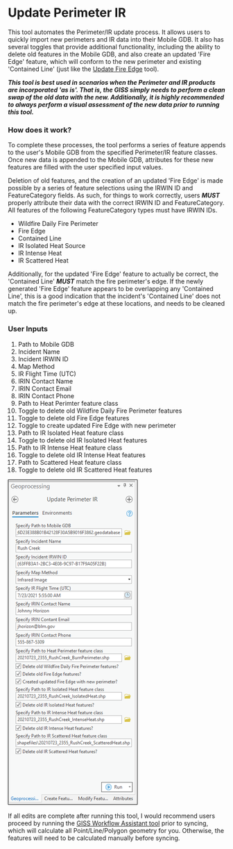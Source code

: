 # Update Perimeter IR

This tool automates the Perimeter/IR update process. It allows users to quickly import new perimeters and IR data into their Mobile GDB. It also has several toggles that provide additional functionality, including the ability to delete old features in the Mobile GDB, and also create an updated 'Fire Edge' feature, which will conform to the new perimeter and existing 'Contained Line' (just like the [Update Fire Edge](docs/README_UpdateFireEdge.md) tool).

***This tool is best used in scenarios when the Perimeter and IR products are incorporated 'as is'. That is, the GISS simply  needs to perform a clean swap of the old data with the new. Additionally, it is highly recommended to always perform a visual assessment of the new data prior to running this tool.***

### How does it work?

To complete these processes, the tool performs a series of feature appends to the user's Mobile GDB from the specified Perimeter/IR feature classes. Once new data is appended to the Mobile GDB, attributes for these new features are filled with the user specified input values. 

Deletion of old features, and the creation of an updated 'Fire Edge' is made possible by a series of feature selections using the IRWIN ID and FeatureCategory fields. As such, for things to work correctly, users ***MUST*** properly attribute their data with the correct IRWIN ID and FeatureCategory. All features of the following FeatureCategory types must have IRWIN IDs.

- Wildfire Daily Fire Perimeter
- Fire Edge
- Contained Line
- IR Isolated Heat Source
- IR Intense Heat
- IR Scattered Heat


Additionally, for the updated 'Fire Edge' feature to actually be correct, the 'Contained Line' ***MUST*** match the fire perimeter's edge. If the newly generated 'Fire Edge' feature appears to be overlapping any 'Contained Line', this is a good indication that the incident's 'Contained Line' does not match the fire perimeter's edge at these locations, and needs to be cleaned up.



### User Inputs

1. Path to Mobile GDB
2. Incident Name
3. Incident IRWIN ID
4. Map Method
5. IR Flight Time (UTC)
6. IRIN Contact Name
7. IRIN Contact Email
8. IRIN Contact Phone
9. Path to Heat Perimter feature class
10. Toggle to delete old Wildfire Daily Fire Perimeter features
11. Toggle to delete old Fire Edge features
12. Toggle to create updated Fire Edge with new perimeter
13. Path to IR Isolated Heat feature class
14. Toggle to delete old IR Isolated Heat features
15. Path to IR Intense Heat feature class
16. Toggle to delete old IR Intense Heat features
17. Path to Scattered Heat feature class
18. Toggle to delete old IR Scattered Heat features

![screenshot_UpdatePerimeterIR_1.png](/docs/screenshot_UpdatePerimeterIR_1.png?raw=true)


If all edits are complete after running this tool, I would recommend users proceed by running the [GISS Workflow Assistant tool](/docs/README_GISSWorkflowAssistant.md) prior to syncing, which will calculate all Point/Line/Polygon geometry for you. Otherwise, the features will need to be calculated manually before syncing.
